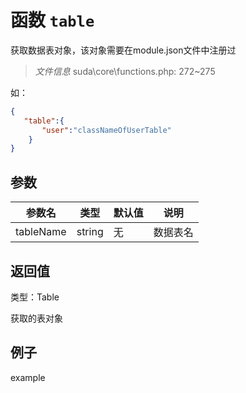 # 函数 `table`

获取数据表对象，该对象需要在module.json文件中注册过

> *文件信息* suda\core\functions.php: 272~275

如：
```json
{
   "table":{
       "user":"classNameOfUserTable"
    }
}
```


## 参数


| 参数名 | 类型 | 默认值 | 说明 |
|--------|-----|-------|-------|
| tableName |  string | 无 |  数据表名 |



## 返回值

类型：Table

 获取的表对象



## 例子

example